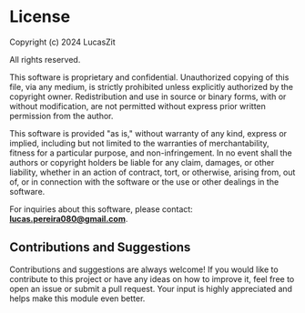 # License

Copyright (c) 2024 LucasZit

All rights reserved.

This software is proprietary and confidential. Unauthorized copying of this file, via any medium, is strictly prohibited unless explicitly authorized by the copyright owner. Redistribution and use in source or binary forms, with or without modification, are not permitted without express prior written permission from the author.

This software is provided "as is," without warranty of any kind, express or implied, including but not limited to the warranties of merchantability, fitness for a particular purpose, and non-infringement. In no event shall the authors or copyright holders be liable for any claim, damages, or other liability, whether in an action of contract, tort, or otherwise, arising from, out of, or in connection with the software or the use or other dealings in the software.

For inquiries about this software, please contact: **lucas.pereira080@gmail.com**.

## Contributions and Suggestions

Contributions and suggestions are always welcome! If you would like to contribute to this project or have any ideas on how to improve it, feel free to open an issue or submit a pull request. Your input is highly appreciated and helps make this module even better.
